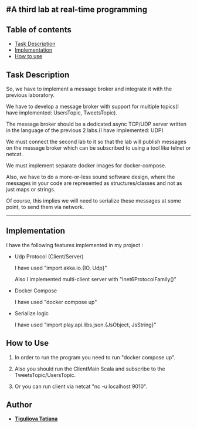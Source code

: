 #A third lab at real-time programming
-----  
  ## Table of contents
  
  * [Task Description](#task-description)
  * [Implementation](#implementation)
  * [How to use](#how-to-use)
  
## Task Description
So, we have to implement a message broker and integrate it with the previous laboratory.

We have to develop a message broker with support for multiple topics(I have implemented: UsersTopic, TweetsTopic). 

The message broker should be a dedicated async TCP/UDP server written in the language of the previous 2 labs.(I have implemented: UDP) 

We must connect the second lab to it so that the lab will publish messages on the message broker which can be subscribed to using a tool like telnet or netcat.

We must implement separate docker images for docker-compose.

Also, we have to do a more-or-less sound software design, where the messages in your code are represented as structures/classes and not as just maps or strings.

Of course, this implies we will need to serialize these messages at some point, to send them via network.

-------------------------

## Implementation 

I have the following features implemented in my project :

* Udp Protocol (Client/Server)
  
  I have used "import akka.io.{IO, Udp}"
  
  Also I implemented multi-client server with "Inet6ProtocolFamily()"
  
* Docker Compose
  
  I have used "docker compose up"
  
* Serialize logic 
  
  I have used "import play.api.libs.json.{JsObject, JsString}"


## How to Use
 
1) In order to run the program you need to run "docker compose up".

2) Also you should run the ClientMain Scala and subscribe to the TweetsTopic/UsersTopic.

3) Or you can run client via netcat "nc -u localhost 9010".

## Author

* [**Tiguliova Tatiana**](https://github.com/Tanyatsy)
